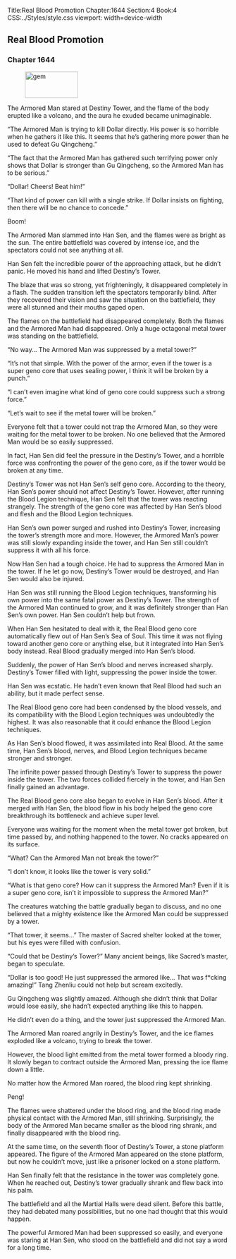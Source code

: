 Title:Real Blood Promotion 
Chapter:1644 
Section:4 
Book:4 
CSS:../Styles/style.css 
viewport: width=device-width
  
## Real Blood Promotion
### Chapter 1644
  
<figure>
	<img src="../Images/gem.gif" alt="gem" id="gem" width="120" height="60" />
</figure>
  

  
The Armored Man stared at Destiny Tower, and the flame of the body erupted like a volcano, and the aura he exuded became unimaginable.

“The Armored Man is trying to kill Dollar directly. His power is so horrible when he gathers it like this. It seems that he’s gathering more power than he used to defeat Gu Qingcheng.”

“The fact that the Armored Man has gathered such terrifying power only shows that Dollar is stronger than Gu Qingcheng, so the Armored Man has to be serious.”

“Dollar! Cheers! Beat him!”

“That kind of power can kill with a single strike. If Dollar insists on fighting, then there will be no chance to concede.”

Boom!

The Armored Man slammed into Han Sen, and the flames were as bright as the sun. The entire battlefield was covered by intense ice, and the spectators could not see anything at all.

Han Sen felt the incredible power of the approaching attack, but he didn’t panic. He moved his hand and lifted Destiny’s Tower.

The blaze that was so strong, yet frighteningly, it disappeared completely in a flash. The sudden transition left the spectators temporarily blind. After they recovered their vision and saw the situation on the battlefield, they were all stunned and their mouths gaped open.

The flames on the battlefield had disappeared completely. Both the flames and the Armored Man had disappeared. Only a huge octagonal metal tower was standing on the battlefield.

“No way… The Armored Man was suppressed by a metal tower?”

“It’s not that simple. With the power of the armor, even if the tower is a super geno core that uses sealing power, I think it will be broken by a punch.”

“I can’t even imagine what kind of geno core could suppress such a strong force.”

“Let’s wait to see if the metal tower will be broken.”

Everyone felt that a tower could not trap the Armored Man, so they were waiting for the metal tower to be broken. No one believed that the Armored Man would be so easily suppressed.

In fact, Han Sen did feel the pressure in the Destiny’s Tower, and a horrible force was confronting the power of the geno core, as if the tower would be broken at any time.

Destiny’s Tower was not Han Sen’s self geno core. According to the theory, Han Sen’s power should not affect Destiny’s Tower. However, after running the Blood Legion technique, Han Sen felt that the tower was reacting strangely. The strength of the geno core was affected by Han Sen’s blood and flesh and the Blood Legion techniques.

Han Sen’s own power surged and rushed into Destiny’s Tower, increasing the tower’s strength more and more. However, the Armored Man’s power was still slowly expanding inside the tower, and Han Sen still couldn’t suppress it with all his force.

Now Han Sen had a tough choice. He had to suppress the Armored Man in the tower. If he let go now, Destiny’s Tower would be destroyed, and Han Sen would also be injured.

Han Sen was still running the Blood Legion techniques, transforming his own power into the same fatal power as Destiny’s Tower. The strength of the Armored Man continued to grow, and it was definitely stronger than Han Sen’s own power. Han Sen couldn’t help but frown.

When Han Sen hesitated to deal with it, the Real Blood geno core automatically flew out of Han Sen’s Sea of Soul. This time it was not flying toward another geno core or anything else, but it integrated into Han Sen’s body instead. Real Blood gradually merged into Han Sen’s blood.

Suddenly, the power of Han Sen’s blood and nerves increased sharply. Destiny’s Tower filled with light, suppressing the power inside the tower.

Han Sen was ecstatic. He hadn’t even known that Real Blood had such an ability, but it made perfect sense.

The Real Blood geno core had been condensed by the blood vessels, and its compatibility with the Blood Legion techniques was undoubtedly the highest. It was also reasonable that it could enhance the Blood Legion techniques.

As Han Sen’s blood flowed, it was assimilated into Real Blood. At the same time, Han Sen’s blood, nerves, and Blood Legion techniques became stronger and stronger.

The infinite power passed through Destiny’s Tower to suppress the power inside the tower. The two forces collided fiercely in the tower, and Han Sen finally gained an advantage.

The Real Blood geno core also began to evolve in Han Sen’s blood. After it merged with Han Sen, the blood flow in his body helped the geno core breakthrough its bottleneck and achieve super level.

Everyone was waiting for the moment when the metal tower got broken, but time passed by, and nothing happened to the tower. No cracks appeared on its surface.

“What? Can the Armored Man not break the tower?”

“I don’t know, it looks like the tower is very solid.”

“What is that geno core? How can it suppress the Armored Man? Even if it is a super geno core, isn’t it impossible to suppress the Armored Man?”

The creatures watching the battle gradually began to discuss, and no one believed that a mighty existence like the Armored Man could be suppressed by a tower.

“That tower, it seems…” The master of Sacred shelter looked at the tower, but his eyes were filled with confusion.

“Could that be Destiny’s Tower?” Many ancient beings, like Sacred’s master, began to speculate.

“Dollar is too good! He just suppressed the armored like… That was f*cking amazing!” Tang Zhenliu could not help but scream excitedly.

Gu Qingcheng was slightly amazed. Although she didn’t think that Dollar would lose easily, she hadn’t expected anything like this to happen.

He didn’t even do a thing, and the tower just suppressed the Armored Man.

The Armored Man roared angrily in Destiny’s Tower, and the ice flames exploded like a volcano, trying to break the tower.

However, the blood light emitted from the metal tower formed a bloody ring. It slowly began to contract outside the Armored Man, pressing the ice flame down a little.

No matter how the Armored Man roared, the blood ring kept shrinking.

Peng!

The flames were shattered under the blood ring, and the blood ring made physical contact with the Armored Man, still shrinking. Surprisingly, the body of the Armored Man became smaller as the blood ring shrank, and finally disappeared with the blood ring.

At the same time, on the seventh floor of Destiny’s Tower, a stone platform appeared. The figure of the Armored Man appeared on the stone platform, but now he couldn’t move, just like a prisoner locked on a stone platform.

Han Sen finally felt that the resistance in the tower was completely gone. When he reached out, Destiny’s tower gradually shrank and flew back into his palm.

The battlefield and all the Martial Halls were dead silent. Before this battle, they had debated many possibilities, but no one had thought that this would happen.

The powerful Armored Man had been suppressed so easily, and everyone was staring at Han Sen, who stood on the battlefield and did not say a word for a long time.